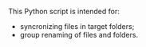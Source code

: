 This Python script is intended for:
- syncronizing files in target folders;
- group renaming of files and folders.

